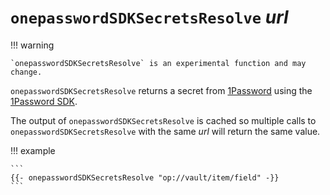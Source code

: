# `onepasswordSDKSecretsResolve` *url*

!!! warning

    `onepasswordSDKSecretsResolve` is an experimental function and may change.

`onepasswordSDKSecretsResolve` returns a secret from [1Password][1p] using the
[1Password SDK][sdk].

The output of `onepasswordSDKSecretsResolve` is cached so multiple calls to
`onepasswordSDKSecretsResolve` with the same *url* will return the same value.

!!! example

    ```
    {{- onepasswordSDKSecretsResolve "op://vault/item/field" -}}
    ```

[1p]: https://1password.com
[sdk]: https://developer.1password.com/docs/sdks/
